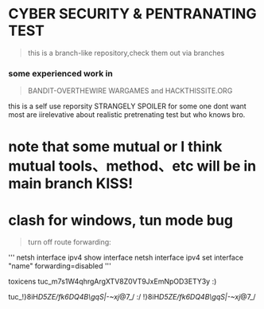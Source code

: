 # CYBER SECURITY & PENTRANATING TEST
> this is a branch-like repository,check them out via branches
>
### some experienced work in 
> BANDIT-OVERTHEWIRE WARGAMES and HACKTHISSITE.ORG

this is a self use reporsity STRANGELY SPOILER for some one dont want
most are iirelevative about realistic pretrenating test but who knows bro.

# note that some mutual or I think mutual tools、method、etc will be in main branch KISS!

# clash for windows, tun mode bug
>turn off route forwarding:
>
'''
 netsh interface ipv4 show interface
 netsh interface ipv4 set interface "name" forwarding=disabled 
 '''

toxicens tuc_m7s1W4qhrgArgXTV8Z0VT9JxEmNpOD3ETY3y :)

 tuc_!}8iH*D5ZE/fk6DQ4B\gqS|-~xj*@7_/ :/
 !}8iH*D5ZE/fk6DQ4B\gqS|-~xj*@7_/
